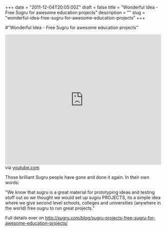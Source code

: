 +++
date = "2011-12-04T20:05:00Z"
draft = false
title = "Wonderful Idea - Free Sugru for awesome education projects"
description = ""
slug = "wonderful-idea-free-sugru-for-awesome-education-projects"
+++

#"Wonderful Idea - Free Sugru for awesome education projects"


 <div class="posterous_bookmarklet_entry">
 <iframe allowfullscreen="true" src="http://www.youtube.com/embed/40MW8ZZy2UI?wmode=transparent" frameborder="0" height="417" width="500"></iframe>

<div class="posterous_quote_citation">via <a href="http://www.youtube.com/watch?v=40MW8ZZy2UI&amp;eurl=http%3A%2F%2Fwww.google.com%2Freader%2Fview%2F&amp;feature=player_embedded">youtube.com</a></div>
 <p>Those brilliant Sugru people have gone and done it again. In their own words:
</p><p>"We know that sugru is a great material for prototyping ideas and testing stuff out so we thought we would set up sugru PROJECTS, its a simple idea where we give second level schools, colleges and universities (anywhere in the world) free sugru to run great projects."
</p><p>Full details over on <a href="http://sugru.com/blog/sugru-projects-free-sugru-for-awesome-education-projects/">http://sugru.com/blog/sugru-projects-free-sugru-for-awesome-education-projects/</a></p></div>
 